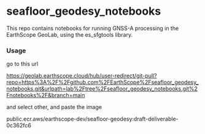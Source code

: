 # seafloor_geodesy_notebooks

This repo contains notebooks for running GNSS-A processing in the EarthScope GeoLab, using the es_sfgtools library.  

### Usage

go to this url

https://geolab.earthscope.cloud/hub/user-redirect/git-pull?repo=https%3A%2F%2Fgithub.com%2FEarthScope%2Fseafloor_geodesy_notebooks.git&urlpath=lab%2Ftree%2Fseafloor_geodesy_notebooks.git%2Fnotebooks%2F&branch=main

and select other, and paste the image

public.ecr.aws/earthscope-dev/seafloor-geodesy:draft-deliverable-0c362fc6